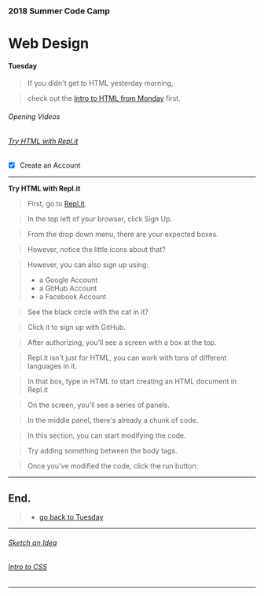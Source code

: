 ### 2018 Summer Code Camp
# Web Design

#### Tuesday

> If you didn't get to HTML yesterday morning, 

> check out the [Intro to HTML from Monday](monday-intro-to-html.md) first.

###### Opening Videos

###### [Try HTML with Repl.it](tuesday-replit.md)

- [x] Create an Account

***

**Try HTML with Repl.it** 

> First, go to [Repl.it](https://repl.it).

> In the top left of your browser, click Sign Up.

> From the drop down menu, there are your expected boxes.

> However, notice the little icons about that?

> However, you can also sign up using: 
> - a Google Account
> - a GitHub Account
> - a Facebook Account

> See the black circle with the cat in it?

> Click it to sign up with GitHub.

> After authorizing, you'll see a screen with a box at the top.

> Repl.it isn't just for HTML, you can work with tons of different languages in it.

> In that box, type in HTML to start creating an HTML document in Repl.it

> On the screen, you'll see a series of panels.

> In the middle panel, there's already a chunk of code.

> In this section, you can start modifying the code. 

> Try adding something between the body tags.

> Once you've modified the code, click the run button.

***

## End.

> - [go back to Tuesday](tuesday.md)

***

###### [Sketch an Idea](tuesday-ideas.md)

###### [Intro to CSS](tuesday-intro-to-css.md)

***
